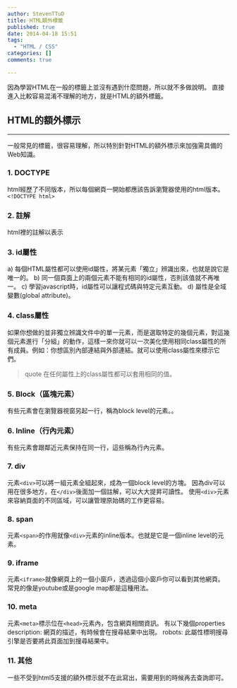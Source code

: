 ```yaml
---
author: StevenTTuD
title: HTML額外標籤
published: true
date: 2014-04-18 15:51
tags:
  - "HTML / CSS"
categories: []
comments: true

---
```

因為學習HTML在一般的標籤上並沒有遇到什麼問題，所以就不多做說明。
直接進入比較容易混淆不理解的地方，就是HTML的額外標籤。

## HTML的額外標示
-------------------------------------------------------------------------------------
一般常見的標籤，很容易理解，所以特別針對HTML的額外標示來加強需具備的Web知識。

### 1. DOCTYPE
html經歷了不同版本，所以每個網頁一開始都應該告訴瀏覽器使用的html版本。
```<!DOCTYPE html>```

### 2. 註解
html裡的註解以<!-- -->表示

### 3. id屬性
a) 每個HTML屬性都可以使用id屬性，將某元素「獨立」辨識出來，也就是說它是唯一的。
b) 同一個頁面上的兩個元素不能有相同的id屬性，否則該值就不再唯一。
c) 學習javascript時，id屬性可以讓程式碼與特定元素互動。
d) 屬性是全域變數(global attribute)。

### 4. class屬性
如果你想做的並非獨立辨識文件中的單一元素，而是選取特定的幾個元素，對這幾個元素進行「分組」的動作，這樣一來你就可以一次美化使用相同class屬性的所有成員。例如：你想區別內部連結與外部連結。就可以使用class屬性來標示它們。
>quote 在任何屬性上的class屬性都可以套用相同的值。

### 5. Block（區塊元素）
有些元素會在瀏覽器視窗另起一行，稱為block level的元素。。

### 6. Inline（行內元素）
有些元素會跟鄰近元素保持在同一行，這些稱為行內元素。

### 7. div
元素```<div>```可以將一組元素全組起來，成為一個block level的方塊。
因為div可以用在很多地方，在```</div>```後面加一個註解，可以大大提昇可讀性。
使用```<div>```元素來容納頁面的不同區域，可以讓管理原始碼的工作更容易。

### 8. span
元素```<span>```的作用就像```<div>```元素的inline版本。也就是它是一個inline level的元素。

### 9. iframe
元素```<iframe>```就像網頁上的一個小窗戶，透過這個小窗戶你可以看到其他網頁。常見的像是youtube或是google map都是這種用法。

### 10. meta
元素```<meta>```標示位在```<head>```元素內，包含網頁相關資訊。
有以下幾個properties
description:
網頁的描述，有時候會在搜尋結果中出現。
robots:
此屬性標明搜尋引擎是否要將此頁面加到搜尋結果中。

### 11. 其他
一些不受到html5支援的額外標示就不在此寫出，需要用到的時候再去查詢即可。